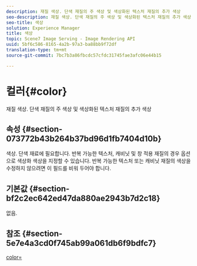 ```yaml
---
description: 재질 색상. 단색 재질의 주 색상 및 색상화된 텍스처 재질의 추가 색상
seo-description: 재질 색상. 단색 재질의 주 색상 및 색상화된 텍스처 재질의 추가 색상
seo-title: 색상
solution: Experience Manager
title: 색상
topic: Scene7 Image Serving - Image Rendering API
uuid: 5bf6c586-8165-4a2b-97a3-ba88bb9f72df
translation-type: tm+mt
source-git-commit: 7bc7b3a86fbcdc57cfdc31745fae3afc06e44b15

---
```



# 컬러{#color}

재질 색상. 단색 재질의 주 색상 및 색상화된 텍스처 재질의 추가 색상

## 속성 {#section-073772b43b264b37bd96d1fb7404d10b}

색상. 단색 재료에 필요합니다. 반복 가능한 텍스처, 캐비닛 및 창 적용 재질의 경우 옵션으로 색상화 색상을 지정할 수 있습니다. 반복 가능한 텍스처 또는 캐비닛 재질의 색상을 수정하지 않으려면 이 필드를 비워 두어야 합니다.

## 기본값 {#section-bf2c2ec642ed47da880ae2943b7d2c18}

없음.

## 참조 {#section-5e7e4a3cd0f745ab99a061db6f9bdfc7}

[color=](../../../../../ir-api/http-protocol/image-rendering-api-ref/c-ir-http-protocol-ref/c-ir-http-protocol-command-reference/r-ir-http-color.md#reference-ea3cba9edfe94dbab86d8f123a9ed0aa)
